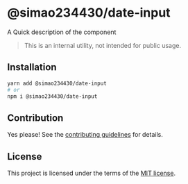 # @simao234430/date-input

A Quick description of the component

> This is an internal utility, not intended for public usage.

## Installation

```sh
yarn add @simao234430/date-input
# or
npm i @simao234430/date-input
```

## Contribution

Yes please! See the
[contributing guidelines](https://github.com/xiaosimao123/yooui/blob/master/CONTRIBUTING.md)
for details.

## License

This project is licensed under the terms of the
[MIT license](https://github.com/xiaosimao123/yooui/blob/master/LICENSE).
